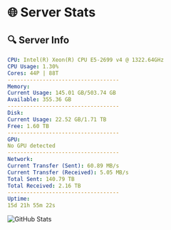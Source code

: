 # 🌐 Server Stats
## 🔍 Server Info
```yaml
CPU: Intel(R) Xeon(R) CPU E5-2699 v4 @ 1322.64GHz
CPU Usage: 1.30%
Cores: 44P | 88T
-----------------------------------
Memory:
Current Usage: 145.01 GB/503.74 GB
Available: 355.36 GB
-----------------------------------
Disk:
Current Usage: 22.52 GB/1.71 TB
Free: 1.60 TB
-----------------------------------
GPU:
No GPU detected
-----------------------------------
Network:
Current Transfer (Sent): 60.89 MB/s
Current Transfer (Received): 5.05 MB/s
Total Sent: 140.79 TB
Total Received: 2.16 TB
-----------------------------------
Uptime:
15d 21h 55m 22s
```
![GitHub Stats](https://img.shields.io/badge/Updated-2025-02-23_20:38:40-blue)